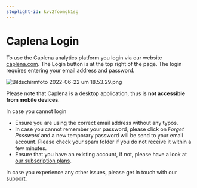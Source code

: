 ```yaml
---
stoplight-id: kvv2foomgk1sg
---
```


# Caplena Login

To use the Caplena analytics platform you login via our website [caplena.com](https://caplena.com). The Login button is at the top right of the page. The login requires entering your email address and password.

![Bildschirmfoto 2022-06-22 um 18.53.29.png](https://stoplight.io/api/v1/projects/cHJqOjEyNDcxMw/images/02p9pE0BktU)

Please note that Caplena is a desktop application, thus is **not accessible from mobile devices**.

In case you cannot login

- Ensure you are using the correct email address without any typos.
- In case you cannot remember your password, please click on *Forget Password* and a new temporary password will be send to your email account. Please check your spam folder if you do not receive it within a few minutes.
- Ensure that you have an existing account, if not, please have a look at [our subscription plans](https://caplena.com/en/pricing/).

In case you experience any other issues, please get in touch with our [support](mailto:support@caplena.com). 